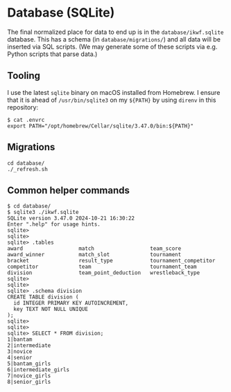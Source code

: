 # Database (SQLite)

The final normalized place for data to end up is in the `database/ikwf.sqlite`
database. This has a schema (in `database/migrations/`) and all data will
be inserted via SQL scripts. (We may generate some of these scripts via
e.g. Python scripts that parse data.)

## Tooling

I use the latest `sqlite` binary on macOS installed from Homebrew. I ensure
that it is ahead of `/usr/bin/sqlite3` on my `${PATH}` by using `direnv` in
this repository:

```
$ cat .envrc
export PATH="/opt/homebrew/Cellar/sqlite/3.47.0/bin:${PATH}"
```

## Migrations

```
cd database/
./_refresh.sh
```

## Common helper commands

```
$ cd database/
$ sqlite3 ./ikwf.sqlite
SQLite version 3.47.0 2024-10-21 16:30:22
Enter ".help" for usage hints.
sqlite>
sqlite>
sqlite> .tables
award                  match                  team_score
award_winner           match_slot             tournament
bracket                result_type            tournament_competitor
competitor             team                   tournament_team
division               team_point_deduction   wrestleback_type
sqlite>
sqlite>
sqlite> .schema division
CREATE TABLE division (
  id INTEGER PRIMARY KEY AUTOINCREMENT,
  key TEXT NOT NULL UNIQUE
);
sqlite>
sqlite>
sqlite> SELECT * FROM division;
1|bantam
2|intermediate
3|novice
4|senior
5|bantam_girls
6|intermediate_girls
7|novice_girls
8|senior_girls
```
